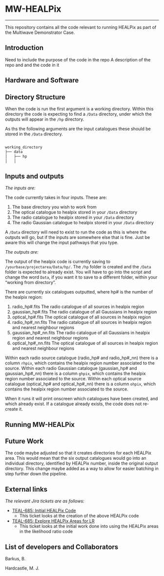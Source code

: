 # MW-HEALPix
---
This repository contains all the code relevant to running HEALPix as part of the Multiwave Demonstrator Case.


## Introduction


Need to include the purpose of the code in the repo
A description of the repo and and the code in it

## Hardware and Software




## Directory Structure

When the code is run the first argument is a working directory. Within this directory the code is expecting to find a `/Data` directory, under which the outputs will appear in the `/hp` directory. 

As ths the following arguments are the input catalogues these should be stored in the `/Data` directory.

```bash

working_directory
├── data
│   ├── hp
│   │ 

```



## Inputs and outputs

*The inputs are:*

The code currently takes in four inputs. These are:

1.	The base directory you wish to work from
2.	The optical catalogue to healpix stored in your `/Data` directory
3.	The radio catalogue to healpix stored in your `/Data` directory
4.	The radio Gaussian catalogue to healpix stored in your `/Data` directory

A `/Data` directory will need to exist to run the code as this is where the outputs will go, but if the inputs are somewhere else that is fine. Just be aware this will change the input pathways that you type.

*The outputs are:*

The output of the healpix code is currently saving to `/yourbase/projectarea/Data/hp/`. The `/hp` folder is created and the `/Data` folder is expected to already exist. You will have to go into the script and change the word `Data`, if you want it to save to a different folder, within your “working from directory”.

There are currently six catalogues outputted, where hp# is the number of the healpix region:

1.	radio_hp#.fits		The radio catalogue of all sources in healpix region
2.	gaussian_hp#.fits	The radio catalogue of all Gaussians in healpix region
3.	optical_hp#.fits	The optical catalogue of all sources in healpix region
4.	radio_hp#_nn.fits	The radio catalogue of all sources in healpix region and nearest neighbour regions
5.	gaussian_hp#_nn.fits	The radio catalogue of all Gaussians in healpix region and nearest neighbour regions
6.	optical_hp#_nn.fits	The optical catalogue of all sources in healpix region and nearest neighbour regions


Within each radio source catalogue (radio_hp# and radio_hp#_nn) there is a column `rhpix`, which contains the healpix region number associated to the source.
Within each radio Gaussian catalogue (gaussian_hp# and gaussian_hp#_nn) there is a column `ghpix`, which contains the healpix region number associated to the source.
Within each optical source catalogue (optical_hp# and optical_hp#_nn) there is a column `ohpix`, which contains the healpix region number associated to the source.

When it runs it will print onscreen which catalogues have been created, and which already exist. If a catalogue already exists, the code does not re-create it.



## Running MW-HEALPix




## Future Work


The code maybe adjusted so that it creates directories for each HEALPix area. This would mean that the six output catalogues would go into an individual directory, identified by HEALPix number, inside the original output directory. This change maybe added as a way to allow for easier batching in step further down the pipeline.


## External links

*The relevant Jira tickets are as follows:*

* [TEAL-685: Initial HEALPix Code](https://jira.skatelescope.org/browse/TEAL-745)
    * This ticket looks at the creation of the above HEALPix code
* [TEAL-685: Explore HEALPix Areas for LR](https://jira.skatelescope.org/browse/TEAL-685)
    * This ticket looks at the initial work done into using the HEALPix areas in the likelihood ratio code


## List of developers and Collaborators


Barkus, B.

Hardcastle, M. J.
